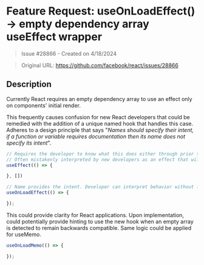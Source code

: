 # Feature Request: useOnLoadEffect() -> empty dependency array useEffect wrapper

> Issue #28866 - Created on 4/18/2024

> Original URL: https://github.com/facebook/react/issues/28866

## Description

Currently React requires an empty dependency array to use an effect only on components' initial render.

This frequently causes confusion for new React developers that could be remedied with the addition of a unique named hook that handles this case. Adheres to a design principle that says "_Names should specify their intent, if a function or variable requires documentation then its name does not specify its intent_".

```ts
// Requires the developer to know what this does either through prior trial and error, or prior learning.
// Often mistakenly interpreted by new developers as an effect that will run every render.
useEffect(() => {

}, [])

// Name provides the intent. Developer can interpret behavior without framework specific knowledge.
useOnLoadEffect(() => {

});
```

This could provide clarity for React applications. Upon implementation, could potentially provide hinting to use the new hook when an empty array is detected to remain backwards compatible. Same logic could be applied for useMemo.

```ts
useOnLoadMemo(() => {

});
```


